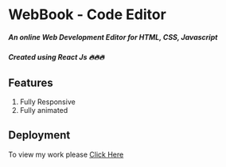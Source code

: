 # WebBook - Code Editor
##### An online Web Development Editor for HTML, CSS, Javascript
##### Created using React Js 🔥🔥🔥
## Features
1. Fully Responsive
2. Fully animated

## Deployment

To view my work please [Click Here]([https://sayan-parui-portfolios.netlify.app/](https://64c62d63d37abc6b4113146b--beamish-marshmallow-aed51b.netlify.app/)https://64c62d63d37abc6b4113146b--beamish-marshmallow-aed51b.netlify.app/)
